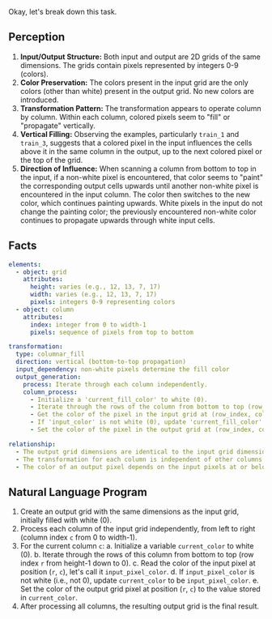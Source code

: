 Okay, let's break down this task.

## Perception

1.  **Input/Output Structure:** Both input and output are 2D grids of the same dimensions. The grids contain pixels represented by integers 0-9 (colors).
2.  **Color Preservation:** The colors present in the input grid are the only colors (other than white) present in the output grid. No new colors are introduced.
3.  **Transformation Pattern:** The transformation appears to operate column by column. Within each column, colored pixels seem to "fill" or "propagate" vertically.
4.  **Vertical Filling:** Observing the examples, particularly `train_1` and `train_3`, suggests that a colored pixel in the input influences the cells above it in the same column in the output, up to the next colored pixel or the top of the grid.
5.  **Direction of Influence:** When scanning a column from bottom to top in the input, if a non-white pixel is encountered, that color seems to "paint" the corresponding output cells upwards until another non-white pixel is encountered in the input column. The color then switches to the new color, which continues painting upwards. White pixels in the input do not change the painting color; the previously encountered non-white color continues to propagate upwards through white input cells.

## Facts


```yaml
elements:
  - object: grid
    attributes:
      height: varies (e.g., 12, 13, 7, 17)
      width: varies (e.g., 12, 13, 7, 17)
      pixels: integers 0-9 representing colors
  - object: column
    attributes:
      index: integer from 0 to width-1
      pixels: sequence of pixels from top to bottom

transformation:
  type: columnar_fill
  direction: vertical (bottom-to-top propagation)
  input_dependency: non-white pixels determine the fill color
  output_generation:
    process: Iterate through each column independently.
    column_process:
      - Initialize a 'current_fill_color' to white (0).
      - Iterate through the rows of the column from bottom to top (row_index = height-1 down to 0).
      - Get the color of the pixel in the input grid at (row_index, column_index). Let this be 'input_color'.
      - If 'input_color' is not white (0), update 'current_fill_color' to 'input_color'.
      - Set the color of the pixel in the output grid at (row_index, column_index) to the 'current_fill_color'.

relationship:
  - The output grid dimensions are identical to the input grid dimensions.
  - The transformation for each column is independent of other columns.
  - The color of an output pixel depends on the input pixels at or below it in the same column. Specifically, it depends on the color of the nearest non-white input pixel at or below its row index.
```


## Natural Language Program

1.  Create an output grid with the same dimensions as the input grid, initially filled with white (0).
2.  Process each column of the input grid independently, from left to right (column index `c` from 0 to width-1).
3.  For the current column `c`:
    a.  Initialize a variable `current_color` to white (0).
    b.  Iterate through the rows of this column from bottom to top (row index `r` from height-1 down to 0).
    c.  Read the color of the input pixel at position (`r`, `c`), let's call it `input_pixel_color`.
    d.  If `input_pixel_color` is not white (i.e., not 0), update `current_color` to be `input_pixel_color`.
    e.  Set the color of the output grid pixel at position (`r`, `c`) to the value stored in `current_color`.
4.  After processing all columns, the resulting output grid is the final result.